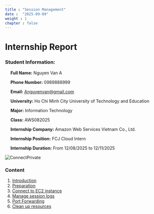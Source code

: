 ```yaml
---
title : "Session Management"
date :  "2025-09-09" 
weight : 1 
chapter : false
---
```

# Internship Report

### Student Information:
  **Full Name:** Nguyen Van A

  **Phone Number:** 0989888999

  **Email:** Anguyenvan@gmail.com

  **University:** Ho Chi Minh City University of Technology and Education

  **Major:** Information Technology

  **Class:** AWS082025

  **Internship Company:** Amazon Web Services Vietnam Co., Ltd.

  **Internship Position:** FCJ Cloud Intern

  **Internship Duration:** From 12/08/2025 to 12/11/2025

![ConnectPrivate](/images/arc-log.png) 

### Content
 1. [Introduction ](1-introduce/)
 2. [Preparation](2-prerequiste/)
 3. [Connect to EC2 instance](3-accessibilitytoinstances/)
 4. [Manage session logs](4-s3log/)
 5. [Port Forwarding](5-Portfwd/)
 6. [Clean up resources](6-cleanup/)
